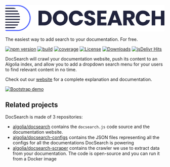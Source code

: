[![DocSearch][1]][8]

The easiest way to add search to your documentation. For free.

[![npm version][2]](https://npmjs.org/package/docsearch.js) [![build][3]](https://travis-ci.org/algolia/docsearch) [![coverage][4]](https://coveralls.io/github/algolia/docsearch) [![License][5]](./LICENSE) [![Downloads][6]](https://npm-stat.com/charts.html?package=docsearch.js) [![jsDelivr Hits][7]](https://www.jsdelivr.com/package/npm/docsearch.js)

DocSearch will crawl your documentation website, push its content to an Algolia index, and allow you to add a dropdown search menu for your users to find relevant content in no time.

Check out our [website][8] for a complete explanation and documentation.

[![Bootstrap demo][9]][8]

## Related projects

DocSearch is made of 3 repositories:

- [algolia/docsearch][10] contains the `docsearch.js` code source and the documentation website.
- [algolia/docsearch-configs][11] contains the JSON files representing all the configs for all the documentations DocSearch is powering
- [algolia/docsearch-scraper][12] contains the crawler we use to extract data from your documentation. The code is open-source and you can run it from a Docker image

[1]: ./.github/docsearch-logo.svg
[2]: https://img.shields.io/npm/v/docsearch.js.svg?style=flat-square
[3]: https://img.shields.io/travis/algolia/docsearch/master.svg?style=flat-square
[4]: https://img.shields.io/coveralls/algolia/docsearch/master.svg?style=flat-square
[5]: https://img.shields.io/badge/license-MIT-green.svg?style=flat-square
[6]: https://img.shields.io/npm/dm/docsearch.js.svg?style=flat-square
[7]: https://data.jsdelivr.com/v1/package/npm/docsearch.js/badge
[8]: https://community.algolia.com/docsearch/
[9]: ./.github/demo.gif
[10]: https://github.com/algolia/docsearch
[11]: https://github.com/algolia/docsearch-configs
[12]: https://github.com/algolia/docsearch-scraper
